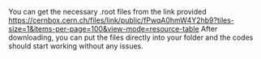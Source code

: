 You can get the necessary .root files from the link provided
https://cernbox.cern.ch/files/link/public/fPwqA0hmW4Y2hb9?tiles-size=1&items-per-page=100&view-mode=resource-table
After downloading, you can put the files directly into your folder and the codes should start working without any issues.
